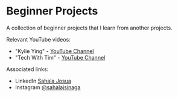 # Beginner Projects
A collection of beginner projects that I learn from another projects.

Relevant YouTube videos:
* "Kylie Ying" - [YouTube Channel](https://www.youtube.com/ycubed)
* "Tech With Tim" - [YouTube Channel](https://www.youtube.com/@TechWithTim)


Associated links: 
- LinkedIn [Sahala Josua](https://www.linkedin.com/in/sahalajosuasinaga/)
- Instagram [@sahalajsinaga](https://www.instagram.com/sahalajsinaga/)

